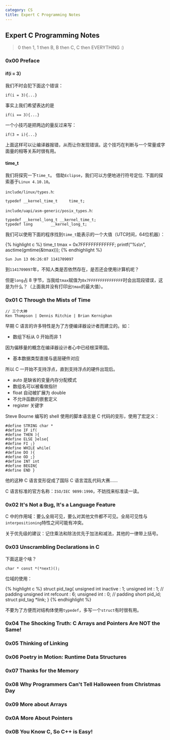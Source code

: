 ```yaml
---
category: CS
title: Expert C Programming Notes
---
```


## Expert C Programming Notes

> 0 then 1, 1 then B, B then C, C then EVERYTHING :)

### 0x00 Preface

#### if(i = 3）

我们不时会犯下面这个错误：

```
if(i = 3){...}
```

事实上我们希望表达的是

```
if(i == 3){...}
```

一个小技巧是把两边的量反过来写：

```
if(3 = i){...}
```

上面这样可以让编译器报错，从而让你发现错误。这个技巧在判断与一个常量或字面量的相等关系时很有用。

#### time_t

我们将探究一下`time_t`。 借助`Eclipse`，我们可以方便地进行符号定位. 下面的探索基于`Linux 4.10.10`。

`include/linux/types.h`:

```
typedef __kernel_time_t		time_t;
```

`include/uapi/asm-generic/posix_types.h`:

```
typedef __kernel_long_t	__kernel_time_t;
typedef long		__kernel_long_t;
```

我们可以使用下面的程序找到`time_t`能表示的一个大值（UTC时间，64位机器）：

{% highlight c %}
time_t tmax = 0x7FFFFFFFFFFFFF;
printf("%s\n", asctime(gmtime(&tmax)));
{% endhighlight %}

```
Sun Jun 13 06:26:07 1141709097
```

到`1141709097`年，不知人类是否依然存在，是否还会使用计算机呢？

但是`long`占 8 字节，当我给`tmax`赋值为`0x7FFFFFFFFFFFFFFF`时会出现段错误，这是为什么？（上面我并没有打印出`tmax`的最大值）。

### 0x01 C Through the Mists of Time

```
// 三个大神
Ken Thompson | Dennis Ritchie | Brian Kernighan
```

早期 C 语言的许多特性是为了方便编译器设计者而建立的。如：

- 数组下标从 0 开始而非 1

因为偏移量的概念在编译器设计者心中已经根深蒂固。

- 基本数据类型直接与底层硬件对应

所以 C 一开始不支持浮点，直到支持浮点的硬件出现后。

- auto 是缺省的变量内存分配模式
- 数组名可以被看做指针
- float 自动被扩展为 double
- 不允许函数的嵌套定义
- register 关键字

Steve Bourne 编写的 shell 使用的脚本语言是 C 代码的变形，使用了宏定义：

```
#define STRING char *
#define IF if(
#define THEN ){
#define ELSE }else{
#define FI ;}
#define WHILE while(
#define DO ){
#define OD ;}
#define INT int
#define BEGIN{
#define END }
```

他的这种 C 语言变形促成了国际 C 语言混乱代码大赛......

C 语言标准的官方名称：`ISO/IEC 9899:1990`，不妨找来标准读一读。

### 0x02 It's Not a Bug, It's a Language Feature

C 中的作用域：要么全局可见，要么对其他文件都不可见。全局可见性与`interpositioning`特性之间可能有冲突。

关于优先级的建议：记住乘法和除法优先于加法和减法，其他的一律带上括号。

### 0x03 Unscrambling Declarations in C

下面这是个啥？

```
char * const *(*next)();
```

位域的使用：

{% highlight c %}
struct pid_tag{
	unsigned int inactive : 1;
	unsigned int : 1; // padding
	unsigned int refcount : 6;
	unsigned int  : 0; // padding
	short pid_id;
    struct pid_tag *link;
}
{% endhighlight %}

不要为了方便而对结构体使用`typedef`，多写一个`struct`有时很有用。

### 0x04 The Shocking Truth: C Arrays and Pointers Are NOT the Same!

### 0x05 Thinking of Linking

### 0x06 Poetry in Motion: Runtime Data Structures

### 0x07 Thanks for the Memory

### 0x08 Why Programmers Can't Tell Halloween from Christmas Day

### 0x09 More about Arrays

### 0x0A More About Pointers

### 0x0B You Know C, So C++ is Easy!
